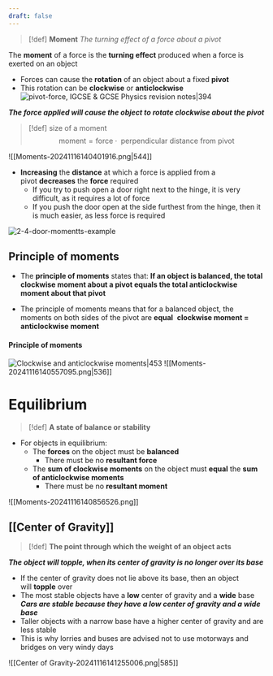 ```yaml
---
draft: false
---
```

> [!def] **Moment**
> *The turning effect of a force about a pivot*

 The **moment** of a force is the **turning effect** produced when a force is exerted on an object
- Forces can cause the **rotation** of an object about a fixed **pivot**
- This rotation can be **clockwise** or **anticlockwise**
![pivot-force, IGCSE & GCSE Physics revision notes|394](media/pivot-force,_IGCSE_&_GCSE_Physics_revision_notes!394.png)

_**The force applied will cause the object to rotate clockwise about the pivot**_

> [!def] size of a moment
> $$\text{moment} = \text{force} \cdot \text{ perpendicular distance from pivot}$$

![[Moments-20241116140401916.png|544]]





- **Increasing** the **distance** at which a force is applied from a pivot **decreases** the **force** required  
    - If you try to push open a door right next to the hinge, it is very difficult, as it requires a lot of force
    - If you push the door open at the side furthest from the hinge, then it is much easier, as less force is required

![2-4-door-momentts-example](media/2-4-door-momentts-example.png)



## Principle of moments
- The **principle of moments** states that:
**If an object is balanced, the total clockwise moment about a pivot equals the total anticlockwise moment about that pivot**


- The principle of moments means that for a balanced object, the moments on both sides of the pivot are **equal** 
**clockwise moment = anticlockwise moment**

#### Principle of moments

![Clockwise and anticlockwise moments|453](media/Clockwise_and_anticlockwise_moments!453.png)
![[Moments-20241116140557095.png|536]]


# **Equilibrium**
> [!def]
> **A state of balance or stability**

- For objects in equilibrium:
    - The **forces** on the object must be **balanced**
        - There must be no **resultant force**
    - The **sum of clockwise moments** on the object must **equal** the **sum of anticlockwise moments**
        - There must be no **resultant moment**

![[Moments-20241116140856526.png]]




## [[Center of Gravity]]
> [!def]
> **The point through which the weight of an object acts**

_**The object will topple, when its center of gravity is no longer over its base**_
- If the center of gravity does not lie above its base, then an object will **topple** over
- The most stable objects have a **low** center of gravity and a **wide** base
_**Cars are stable because they have a low center of gravity and a wide base**_
- Taller objects with a narrow base have a higher center of gravity and are less stable
- This is why lorries and buses are advised not to use motorways and bridges on very windy days

![[Center of Gravity-20241116141255006.png|585]]

